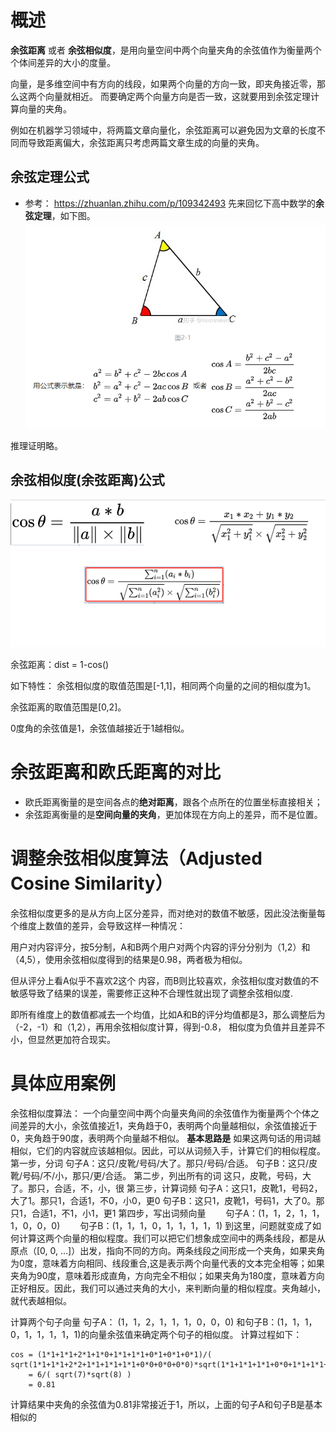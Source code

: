# 概述
**余弦距离** 或者 **余弦相似度**，是用向量空间中两个向量夹角的余弦值作为衡量两个个体间差异的大小的度量。

向量，是多维空间中有方向的线段，如果两个向量的方向一致，即夹角接近零，那么这两个向量就相近。
而要确定两个向量方向是否一致，这就要用到余弦定理计算向量的夹角。

例如在机器学习领域中，将两篇文章向量化，余弦距离可以避免因为文章的长度不同而导致距离偏大，余弦距离只考虑两篇文章生成的向量的夹角。

## 余弦定理公式
- 参考： https://zhuanlan.zhihu.com/p/109342493
先来回忆下高中数学的**余弦定理**，如下图。
![](./asset/CosineLaw.png)

推理证明略。

## 余弦相似度(余弦距离)公式
![](./asset/CosineSimilarity.png)

余弦距离：dist = 1-cos()

如下特性：
余弦相似度的取值范围是[-1,1]，相同两个向量的之间的相似度为1。

余弦距离的取值范围是[0,2]。

0度角的余弦值是1，余弦值越接近于1越相似。

# 余弦距离和欧氏距离的对比
- 欧氏距离衡量的是空间各点的**绝对距离**，跟各个点所在的位置坐标直接相关；
- 余弦距离衡量的是**空间向量的夹角**，更加体现在方向上的差异，而不是位置。


# 调整余弦相似度算法（Adjusted Cosine Similarity）

余弦相似度更多的是从方向上区分差异，而对绝对的数值不敏感，因此没法衡量每个维度上数值的差异，会导致这样一种情况：

用户对内容评分，按5分制，A和B两个用户对两个内容的评分分别为（1,2）和（4,5），使用余弦相似度得到的结果是0.98，两者极为相似。

但从评分上看A似乎不喜欢2这个 内容，而B则比较喜欢，余弦相似度对数值的不敏感导致了结果的误差，需要修正这种不合理性就出现了调整余弦相似度.

即所有维度上的数值都减去一个均值，比如A和B的评分均值都是3，那么调整后为（-2，-1）和（1,2），再用余弦相似度计算，得到-0.8，
相似度为负值并且差异不小，但显然更加符合现实。

# 具体应用案例
余弦相似度算法：
一个向量空间中两个向量夹角间的余弦值作为衡量两个个体之间差异的大小，余弦值接近1，夹角趋于0，表明两个向量越相似，余弦值接近于0，夹角趋于90度，表明两个向量越不相似。
**基本思路是**
如果这两句话的用词越相似，它们的内容就应该越相似。因此，可以从词频入手，计算它们的相似程度。
第一步，分词
句子A：这只/皮靴/号码/大了。那只/号码/合适。
句子B：这只/皮靴/号码/不/小，那只/更/合适。
第二步，列出所有的词
这只，皮靴，号码，大了。那只，合适，不，小，很
第三步，计算词频
句子A：这只1，皮靴1，号码2，大了1。那只1，合适1，不0，小0，更0
句子B：这只1，皮靴1，号码1，大了0。那只1，合适1，不1，小1，更1
第四步，写出词频向量
　　句子A：(1，1，2，1，1，1，0，0，0)
　　句子B：(1，1，1，0，1，1，1，1，1)
到这里，问题就变成了如何计算这两个向量的相似程度。我们可以把它们想象成空间中的两条线段，都是从原点（[0, 0, …]）出发，指向不同的方向。两条线段之间形成一个夹角，如果夹角为0度，意味着方向相同、线段重合,这是表示两个向量代表的文本完全相等；如果夹角为90度，意味着形成直角，方向完全不相似；如果夹角为180度，意味着方向正好相反。因此，我们可以通过夹角的大小，来判断向量的相似程度。夹角越小，就代表越相似。

计算两个句子向量
句子A：  (1，1，2，1，1，1，0，0，0)
和句子B：(1，1，1，0，1，1，1，1，1)的向量余弦值来确定两个句子的相似度。
计算过程如下：
```
cos = (1*1+1*1+2*1+1*0+1*1+1*1+0*1+0*1+0*1)/( sqrt(1*1+1*1+2*2+1*1+1*1+1*1+0*0+0*0+0*0)*sqrt(1*1+1*1+1*1+0*0+1*1+1*1+1*1+1*1+1*1))
    = 6/( sqrt(7)*sqrt(8) )
    = 0.81

```

计算结果中夹角的余弦值为0.81非常接近于1，所以，上面的句子A和句子B是基本相似的